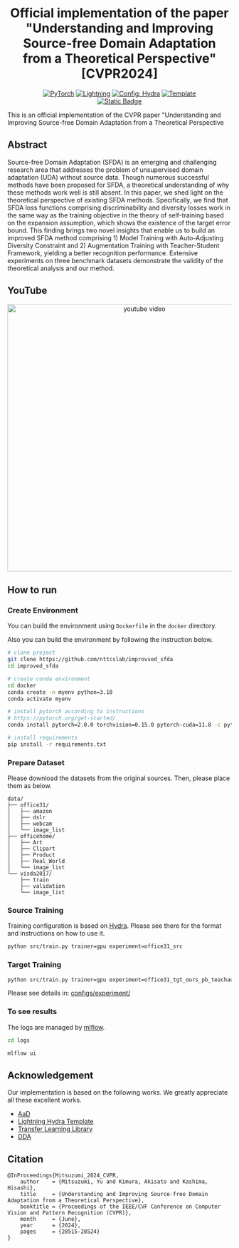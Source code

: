 <div align="center">

# Official implementation of the paper "Understanding and Improving Source-free Domain Adaptation from a Theoretical Perspective" [CVPR2024]

<a href="https://pytorch.org/get-started/locally/"><img alt="PyTorch" src="https://img.shields.io/badge/PyTorch-ee4c2c?logo=pytorch&logoColor=white"></a>
<a href="https://pytorchlightning.ai/"><img alt="Lightning" src="https://img.shields.io/badge/-Lightning-792ee5?logo=pytorchlightning&logoColor=white"></a>
<a href="https://hydra.cc/"><img alt="Config: Hydra" src="https://img.shields.io/badge/Config-Hydra-89b8cd"></a>
<a href="https://github.com/ashleve/lightning-hydra-template"><img alt="Template" src="https://img.shields.io/badge/-Lightning--Hydra--Template-017F2F?style=flat&logo=github&labelColor=gray"></a><br>
[![Static Badge](https://img.shields.io/badge/Conference-CVPR2024-blue)](https://openaccess.thecvf.com/content/CVPR2024/html/Mitsuzumi_Understanding_and_Improving_Source-free_Domain_Adaptation_from_a_Theoretical_Perspective_CVPR_2024_paper.html)

</div>

This is an official implementation of the CVPR paper "Understanding and Improving Source-free Domain Adaptation from a Theoretical Perspective

## Abstract

Source-free Domain Adaptation (SFDA) is an emerging and challenging research area that addresses the problem of unsupervised domain adaptation (UDA) without source data. Though numerous successful methods have been proposed for SFDA, a theoretical understanding of why these methods work well is still absent. In this paper, we shed light on the theoretical perspective of existing SFDA methods. Specifically, we find that SFDA loss functions comprising discriminability and diversity losses work in the same way as the training objective in the theory of self-training based on the expansion assumption, which shows the existence of the target error bound. This finding brings two novel insights that enable us to build an improved SFDA method comprising 1) Model Training with Auto-Adjusting Diversity Constraint and 2) Augmentation Training with Teacher-Student Framework, yielding a better recognition performance. Extensive experiments on three benchmark datasets demonstrate the validity of the theoretical analysis and our method.

## YouTube
<div align="center">

<a href="https://www.youtube.com/watch?v=SnWqZ_lb93Y"><img src="https://github.com/user-attachments/assets/86fa69a1-ee69-468f-ac99-d38fcb873934" alt="youtube video" width="600"/></a>

</div>

## How to run

### Create Environment

You can build the environment using `Dockerfile` in the `docker` directory.

Also you can build the environment by following the instruction below.

```bash
# clone project
git clone https://github.com/nttcslab/improvsed_sfda
cd improved_sfda

# create conda environment
cd docker
conda create -n myenv python=3.10
conda activate myenv

# install pytorch according to instructions
# https://pytorch.org/get-started/
conda install pytorch=2.0.0 torchvision=0.15.0 pytorch-cuda=11.8 -c pytorch -c nvidia

# install requirements
pip install -r requirements.txt
```

### Prepare Dataset

Please download the datasets from the original sources. Then, please place them as below.

```
data/
├── office31/
│   ├── amazon
│   ├── dslr
│   ├── webcam
│   └── image_list
├── officehome/
│   ├── Art
│   ├── Clipart
│   ├── Product
│   ├── Real_World
│   └── image_list 
└── visda2017/
    ├── train
    ├── validation
    └── image_list
```

### Source Training

Training configuration is based on [Hydra](https://hydra.cc). Please see there for the format and instructions on how to use it.

```bash
python src/train.py trainer=gpu experiment=office31_src
```

### Target Training

```bash
python src/train.py trainer=gpu experiment=office31_tgt_ours_pb_teachaug_directed
```

Please see details in: [configs/experiment/](configs/experiment/)

### To see results

The logs are managed by [mlflow](https://mlflow.org).

```bash
cd logs

mlflow ui
```

## Acknowledgement

Our implementation is based on the following works. We greatly appreciate all these excellent works.

+ [AaD](https://github.com/Albert0147/AaD_SFDA)
+ [Lightning Hydra Template](https://github.com/ashleve/lightning-hydra-template)
+ [Transfer Learning Library](https://github.com/thuml/Transfer-Learning-Library)
+ [DDA](https://github.com/moskomule/dda)

## Citation

```
@InProceedings{Mitsuzumi_2024_CVPR,
    author    = {Mitsuzumi, Yu and Kimura, Akisato and Kashima, Hisashi},
    title     = {Understanding and Improving Source-free Domain Adaptation from a Theoretical Perspective},
    booktitle = {Proceedings of the IEEE/CVF Conference on Computer Vision and Pattern Recognition (CVPR)},
    month     = {June},
    year      = {2024},
    pages     = {28515-28524}
}
```
